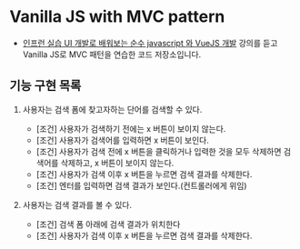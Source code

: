 # Vanilla JS with MVC pattern
- [인프런 실습 UI 개발로 배워보는 순수 javascript 와 VueJS 개발](https://www.inflearn.com/course/%EC%88%9C%EC%88%98js-vuejs-%EA%B0%9C%EB%B0%9C-%EA%B0%95%EC%A2%8C/dashboard) 강의를 듣고  Vanilla JS로 MVC 패턴을 연습한 코드 저장소입니다.

## 기능 구현 목록
1. 사용자는 검색 폼에 찾고자하는 단어를 검색할 수 있다.
    - [조건] 사용자가 검색하기 전에는 x 버튼이 보이지 않는다.
    - [조건] 사용자가 검색어를 입력하면 x 버튼이 보인다.
    - [조건] 사용자가 검색 전에 x 버튼을 클릭하거나 입력한 것을 모두 삭제하면 검색어를 삭제하고, x 버튼이 보이지 않는다.
    - [조건] 사용자가 검색 이후 x 버튼을 누르면 검색 결과를 삭제한다.
    - [조건] 엔터를 입력하면 검색 결과가 보인다.(컨트롤러에게 위임)

2. 사용자는 검색 결과를 볼 수 있다.
    - [조건] 검색 폼 아래에 검색 결과가 위치한다
    - [조건] 사용자가 검색 이후 x 버튼을 누르면 검색 결과를 삭제한다.
